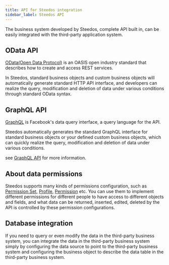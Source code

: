 ```yaml
---
title: API for Steedos integration
sidebar_label: Steedos API
---
```


The business system developed by Steedos, complete API built in, can be easily integrated with the third-party application system.

## OData API

[OData(Open Data Protocol)](https://www.odata.org/) is an OASIS open industry standard that describes how to create and access REST services.

In Steedos, standard business objects and custom business objects will automatically generate standard HTTP API interface, and developers can realize the query, modification and deletion of data under various conditions through standard OData syntax.

## GraphQL API

[GraphQL](https://graphql.org/) is Facebook's data query interface, a query language for the API.

Steedos automatically generates the standard GraphQL interface for standard business objects or your defined custom business objects, which can quickly realize the query, modification and deletion of data under various conditions.

see [GraphQL API](/docs/api/graphql) for more information.

## About data permissions

Steedos supports many kinds of permissions configuration, such as [Permission Set](/docs/metadata/permission_set), [Profile](/docs/metadata/profile), [Permission](/docs/metadata/object/permission) etc. You can use them to implement different permissions for different people to have access to different objects and fields, and what data can be returned, inserted, edited, deleted by the API is controlled by these permission configurations.

## Database integration

If you need to query or even modify the data in the third-party business system, you can integrate the data in the third-party business system simply by configuring the data source to point to the third-party business system and configuring the business object to describe the data table in the third-party business system.
